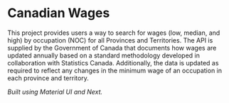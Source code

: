 # **Canadian Wages**

This project provides users a way to search for wages (low, median, and high) by occupation (NOC) for all Provinces and Territories. The API is supplied by the Government of Canada that documents how wages are updated annually based on a standard methodology developed in collaboration with Statistics Canada. Additionally, the data is updated as required to reflect any changes in the minimum wage of an occupation in each province and territory.

_Built using Material UI and Next._
